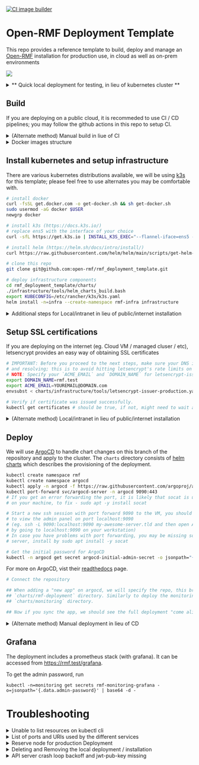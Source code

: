 [![CI image builder](https://github.com/open-rmf/rmf_deployment_template/actions/workflows/build-images.yaml/badge.svg?branch=main)](https://github.com/open-rmf/rmf_deployment_template/actions/workflows/build-images.yaml)

# Open-RMF Deployment Template
This repo provides a reference template to build, deploy and manage an [Open-RMF](https://github.com/open-rmf/rmf) installation for production use, in cloud as 
well as on-prem environments

![](../media/rmf_banner.png?raw=true)

<details>
<summary> ** Quick local deployment for testing, in lieu of kubernetes cluster **</summary>

If you are planning to run a small local deployment and do not want to setup up a kubernetes cluster for it OR run `rmf_demos` with simulation on your local machine.

```bash
docker-compose -f devel/docker-compose-local.yaml up -d
```

Now access the dashboard with: http://localhost:3000/dashboard and try dispatch a task.

</details>

## Build
If you are deploying on a public cloud, it is recommeded to use CI / CD pipelines; 
you may follow the github actions in this repo to setup CI.

<details>
<summary>(Alternate method) Manual build in liue of CI</summary>
To build dockerfiles for deployment manually, emulate the build steps in 

```bash
.github/workflows/build-images.yaml
```
</details>

<details>
<summary>Docker images structure</summary>

```mermaid
flowchart LR
    ros:$ROS_DISTRO --> builder
    builder --> rmf
    builder --> api-server
    rmf --> rmf-site
    rmf --> rmf-sim
    ubuntu:24.04 --> dashboard
    ubuntu:24.04 --> dashboard-local
    ubuntu:24.04 --> keycloak-setup
```
</details>

## Install kubernetes and setup infrastructure
There are various kubernetes distributions available, we will be using [k3s](https://k3s.io/) for this template; please feel free to use alternates you may be comfortable with.

```bash
# install docker
curl -fsSL get.docker.com -o get-docker.sh && sh get-docker.sh
sudo usermod -aG docker $USER
newgrp docker

# install k3s (https://docs.k3s.io/)
# replace ens5 with the interface of your choice 
curl -sfL https://get.k3s.io | INSTALL_K3S_EXEC="--flannel-iface=ens5 --disable=traefik --write-kubeconfig-mode=644 --docker" sh -s - 

# install helm (https://helm.sh/docs/intro/install/)
curl https://raw.githubusercontent.com/helm/helm/main/scripts/get-helm-3 | bash

# clone this repo
git clone git@github.com:open-rmf/rmf_deployment_template.git

# deploy infrastructure components
cd rmf_deployment_template/charts/
./infrastructure/tools/helm_charts_build.bash
export KUBECONFIG=/etc/rancher/k3s/k3s.yaml
helm install -n=infra --create-namespace rmf-infra infrastructure
```

<details>
<summary>Additional steps for Local/intranet in lieu of public/internet installation</summary>
If you are deploying locally, add your cluster's IP to `/etc/hosts` to point to be 
able to resolve https://rmf.test

```bash
sudo bash -c "echo $(kubectl get svc rmf-infra-ingress-nginx-controller -n infra -o jsonpath="{.spec.clusterIP}") rmf.test >> /etc/hosts"
```
</details>

## Setup SSL certifications

If you are deploying on the internet (eg. Cloud VM / managed cluser / etc), letsencrypt provides an easy way of obtaining SSL certificates
```bash
# IMPORTANT: Before you proceed to the next steps, make sure your DNS is indeed setup 
# and resolving; this is to avoid hitting letsencrypt's rate limits on DNS failure.
# NOTE: Specify your `ACME_EMAIL` and `DOMAIN_NAME` for letsencrypt-issuer-production
export DOMAIN_NAME=rmf.test
export ACME_EMAIL=YOUREMAIL@DOMAIN.com
envsubst < charts/infrastructure/tools/letsencrypt-issuer-production.yaml | kubectl apply -f -

# Verify if certificate was issued successfully.
kubectl get certificates # should be true, if not, might need to wait a couple minutes.
```

<details>
<summary>(Alternate method) Local/intranet in lieu of public/internet installation</summary>
If you are deploying locally (eg. on your computer / on-prem server / etc) the cluster provides a certification authority that signs different certificates used 
in different services by the cluster. The root ca certificate can be obtained by:

```bash
# create testing ca
kubectl apply -f devel/certs.yaml

# get the ca cert
kubectl -n=infra get secrets rmf-dev-secret --template='{{index .data "ca.crt"}}' | base64 -dw0 > ca.crt
```

**Browser https connections**

For self signed certificates, tell your browser to trust the ca.crt cert (instructions depends on the browser).
</details>

## Deploy

We will use [ArgoCD](https://argoproj.github.io/cd) to handle chart changes on this 
branch of the repository and apply to the cluster. The `charts` directory consists of 
[helm charts](https://helm.sh/docs/topics/charts/) which describes the provisioning 
of the deployment.

```bash
kubectl create namespace rmf
kubectl create namespace argocd
kubectl apply -n argocd -f https://raw.githubusercontent.com/argoproj/argo-cd/stable/manifests/install.yaml
kubectl port-forward svc/argocd-server -n argocd 9090:443
# If you get an error forwarding the port, it is likely that socat is unavailable
# on your machine, to fix - sudo apt -y install socat

# Start a new ssh session with port forward 9090 to the VM, you should now be able
# to view the admin panel on port localhost:9090 
# (eg. ssh -L 9090:localhost:9090 my-awesome-server.tld and then open ArgoCD web UI 
# by going to localhost:9090 on your workstation)
# In case you have problems with port forwarding, you may be missing socat on the 
# server, install by sudo apt install -y socat 

# Get the initial password for ArgoCD
kubectl -n argocd get secret argocd-initial-admin-secret -o jsonpath="{.data.password}" | base64 -d
```
For more on ArgoCD, vist their [readthedocs](https://argo-cd.readthedocs.io/en/stable/) page.
```bash
# Connect the repository

## When adding a "new app" on argocd, we will specify the repo, this branch and 
## `charts/rmf-deployment` directory. Similarly to deploy the monitoring tools, use 
## `charts/monitoring` directory.

## Now if you sync the app, we should see the full deployment "come alive"
```
<details>
<summary>(Alternate method) Manual deployment in lieu of CD</summary>
In case it is not feasible to deploy via CD, a manual deployment is possible via helm

```bash
# deploy monitoring stack
helm install -n=monitoring --create-namespace rmf-monitoring charts/monitoring

# install rmf stack
helm install -n=rmf --create-namespace rmf charts/rmf-deployment

# wait for keycloak to be ready
kubectl -n=rmf wait --for=condition=Complete --timeout=5m jobs keycloak-setup
```
</details>

## Grafana
The deployment includes a prometheus stack (with grafana). It can be accessed from
https://rmf.test/grafana.

To get the admin password, run

```
kubectl -n=monitoring get secrets rmf-monitoring-grafana -o=jsonpath='{.data.admin-password}' | base64 -d -
```

# Troubleshooting
<details>
<summary>Unable to list resources on kubectl cli</summary>
The kubeconfig file stored at `/etc/rancher/k3s/k3s.yaml` is used to configure access to the Kubernetes cluster. If you have installed upstream Kubernetes command line tools such as kubectl or helm you will need to configure them with the correct kubeconfig path. This can be done by either exporting the `KUBECONFIG` environment variable or by invoking the `--kubeconfig` command line flag. Refer to the examples below for details.

Leverage the KUBECONFIG environment variable:
```bash
export KUBECONFIG=/etc/rancher/k3s/k3s.yaml
kubectl get pods --all-namespaces
helm ls --all-namespaces
```
Or specify the location of the kubeconfig file in the command:
```bash
kubectl --kubeconfig /etc/rancher/k3s/k3s.yaml get pods --all-namespaces
helm --kubeconfig /etc/rancher/k3s/k3s.yaml ls --all-namespaces
```
</details>

<details>
<summary>List of ports and URIs used by the different services</summary>

| Service         | Port     | Port handled by     | Test Env IP | Production access      |
|-----------------|----------|---------------------|-------------|------------------------|
| RMF http        | 80       | ingress-nginx http  | 127.0.0.1   | http://${URL}/dashboard/ |
| RMF https       | 443      | ingress-nginx https | 127.0.0.1   | https://${URL}:443/dashboard/ |
| Grafana UI      | 443      | ingress-nginx https | cluster IP  | https://${URL}/grafana/ |
| Keycloak UI     | 443      | ingress-nginx https | cluster IP  | https://${URL}/auth/ |
</details>

<details>
<summary>Reserve node for production Deployment</summary>
To reserve a node for rmf.

```bash
kubectl taint node <node-name> reserved=rmf:NoSchedule
```
</details>

<details>
<summary>Deleting and Removing the local deployment / installation</summary>
To delete the local deployment

```bash
helm uninstall -n=rmf rmf
```
</details>

<details>
<summary>API server crash loop backoff and jwt-pub-key missing</summary>
It is generally normal for the first deployment to see this happening, as it has to wait 
for keycloak to be ready and the `keycloak-setup` job to be completed.

If this issue is persisting and the `keycloak-setup` job does not show up on `kubectl get jobs -A`,
it means the job was somehow not started. It can be manually spun up again using

```
helm upgrade rmf rmf-deployment -n rmf
```

The job should take less than a minute. Verify if `keycloak-setup` shows up again using

```
kubectl get jobs -A
```

and

```
kubectl get pods -n rmf
```

Restart the API server pod by running,

```
kubectl rollout restart deployments/rmf-web-rmf-server
```
</details>